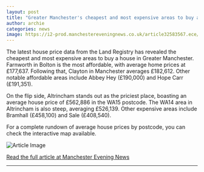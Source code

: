 ```yaml
---
layout: post
title: "Greater Manchester's cheapest and most expensive areas to buy a house revealed"
author: archie
categories: news
image: https://i2-prod.manchestereveningnews.co.uk/article32583567.ece/ALTERNATES/s1200/1_GettyImages-1309798014.jpg
---
```

The latest house price data from the Land Registry has revealed the cheapest and most expensive areas to buy a house in Greater Manchester. Farnworth in Bolton is the most affordable, with average home prices at £177,637. Following that, Clayton in Manchester averages £182,612. Other notable affordable areas include Abbey Hey (£190,000) and Hope Carr (£191,351). 

On the flip side, Altrincham stands out as the priciest place, boasting an average house price of £562,886 in the WA15 postcode. The WA14 area in Altrincham is also steep, averaging £526,139. Other expensive areas include Bramhall (£458,100) and Sale (£408,540). 

For a complete rundown of average house prices by postcode, you can check the interactive map available.

![Article Image](https://i2-prod.manchestereveningnews.co.uk/article32583567.ece/ALTERNATES/s1200/1_GettyImages-1309798014.jpg)

[Read the full article at Manchester Evening News](https://www.manchestereveningnews.co.uk/news/greater-manchester-news/greater-manchesters-cheapest-most-expensive-32583053)

---
